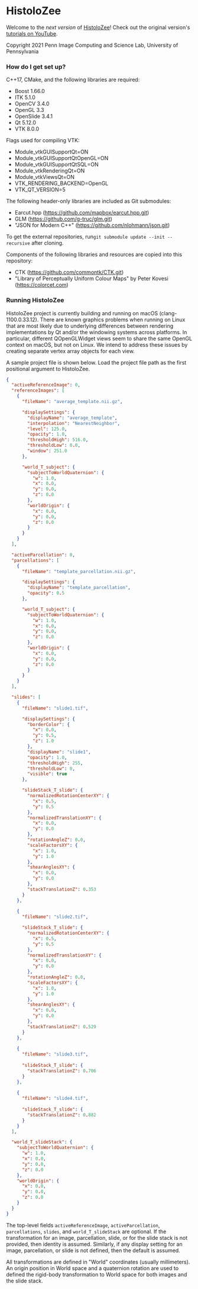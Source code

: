 # HistoloZee #

Welcome to the *next version* of [HistoloZee](http://picsl.upenn.edu/software/histolozee)! Check out the original version's [tutorials on YouTube](https://www.youtube.com/playlist?list=PL68v8FP_IVlg2tCgJXrsO3UHve1q9wLjI).

Copyright 2021 Penn Image Computing and Science Lab, University of Pennsylvania


### How do I get set up? ###

C++17, CMake, and the following libraries are required:

* Boost 1.66.0
* ITK 5.1.0
* OpenCV 3.4.0
* OpenGL 3.3
* OpenSlide 3.4.1
* Qt 5.12.0
* VTK 8.0.0

Flags used for compiling VTK:

* Module_vtkGUISupportQt=ON
* Module_vtkGUISupportQtOpenGL=ON
* Module_vtkGUISupportQtSQL=ON
* Module_vtkRenderingQt=ON
* Module_vtkViewsQt=ON
* VTK_RENDERING_BACKEND=OpenGL
* VTK_QT_VERSION=5

The following header-only libraries are included as Git submodules:

* Earcut.hpp (https://github.com/mapbox/earcut.hpp.git)
* GLM (https://github.com/g-truc/glm.git)
* "JSON for Modern C++" (https://github.com/nlohmann/json.git)

To get the external repositories, run`git submodule update --init --recursive` after cloning.

Components of the following libraries and resources are copied into this repository:

* CTK (https://github.com/commontk/CTK.git)
* "Library of Perceptually Uniform Colour Maps" by Peter Kovesi (https://colorcet.com)


### Running HistoloZee

HistoloZee project is currently building and running on macOS (clang-1100.0.33.12). There are known graphics problems when running on Linux that are most likely due to underlying differences between rendering implementations by Qt and/or the windowing systems across platforms. In particular, different QOpenGLWidget views seem to share the same OpenGL context on macOS, but not on Linux. We intend to address these issues by creating separate vertex array objects for each view.

A sample project file is shown below. Load the project file path as the first positional argument to HistoloZee.

```JSON
{
  "activeReferenceImage": 0,
  "referenceImages": [
    {
      "fileName": "average_template.nii.gz",

      "displaySettings": {
        "displayName": "average_template",
        "interpolation": "NearestNeighbor",
        "level": 125.0,
        "opacity": 1.0,
        "thresholdHigh": 516.0,
        "thresholdLow": 0.0,
        "window": 251.0
      },

      "world_T_subject": {
        "subjectToWorldQuaternion": {
          "w": 1.0,
          "x": 0.0,
          "y": 0.0,
          "z": 0.0
        },
        "worldOrigin": {
          "x": 0.0,
          "y": 0.0,
          "z": 0.0
        }
      }
    }
  ],

  "activeParcellation": 0,
  "parcellations": [
    {
      "fileName": "template_parcellation.nii.gz",

      "displaySettings": {
        "displayName": "template_parcellation",
        "opacity": 0.5
      },

      "world_T_subject": {
        "subjectToWorldQuaternion": {
          "w": 1.0,
          "x": 0.0,
          "y": 0.0,
          "z": 0.0
        },
        "worldOrigin": {
          "x": 0.0,
          "y": 0.0,
          "z": 0.0
        }
      }
    }
  ],

  "slides": [
    {
      "fileName": "slide1.tif",

      "displaySettings": {
        "borderColor": {
          "x": 0.0,
          "y": 0.5,
          "z": 1.0
        },
        "displayName": "slide1",
        "opacity": 1.0,
        "thresholdHigh": 255,
        "thresholdLow": 0,
        "visible": true
      },

      "slideStack_T_slide": {
        "normalizedRotationCenterXY": {
          "x": 0.5,
          "y": 0.5
        },
        "normalizedTranslationXY": {
          "x": 0.0,
          "y": 0.0
        },
        "rotationAngleZ": 0.0,
        "scaleFactorsXY": {
          "x": 1.0,
          "y": 1.0
        },
        "shearAnglesXY": {
          "x": 0.0,
          "y": 0.0
        },
        "stackTranslationZ": 0.353
      }
    },
    
    {
      "fileName": "slide2.tif",

      "slideStack_T_slide": {
        "normalizedRotationCenterXY": {
          "x": 0.5,
          "y": 0.5
        },
        "normalizedTranslationXY": {
          "x": 0.0,
          "y": 0.0
        },
        "rotationAngleZ": 0.0,
        "scaleFactorsXY": {
          "x": 1.0,
          "y": 1.0
        },
        "shearAnglesXY": {
          "x": 0.0,
          "y": 0.0
        },
        "stackTranslationZ": 0.529
      }
    },
    
    {
      "fileName": "slide3.tif",
      
      "slideStack_T_slide": {
        "stackTranslationZ": 0.706
      }
    },
    
    {
      "fileName": "slide4.tif",
      
      "slideStack_T_slide": {
        "stackTranslationZ": 0.882
      }
    }
  ],

  "world_T_slideStack": {
    "subjectToWorldQuaternion": {
      "w": 1.0,
      "x": 0.0,
      "y": 0.0,
      "z": 0.0
    },
    "worldOrigin": {
      "x": 0.0,
      "y": 0.0,
      "z": 0.0
    }
  }
}
```

The top-level fields `activeReferenceImage`, `activeParcellation`, `parcellations`, `slides`, and `world_T_slideStack` are optional. If the transformation for an image, parcellation, slide, or for the slide stack is not provided, then identity is assumed. Similarly, if any display setting for an image, parcellation, or slide is not defined, then the default is assumed.

All transformations are defined in "World" coordinates (usually millimeters). An origin position in World space and a quaternion rotation are used to defined the rigid-body transformation to World space for both images and the slide stack.
